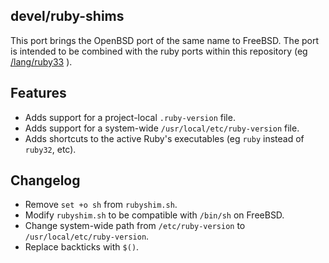 ## devel/ruby-shims

This port brings the OpenBSD port of the same name
to FreeBSD. The port is intended to be combined with
the ruby ports within this repository (eg
[/lang/ruby33](https://github.com/0x1eef/ports/tree/main/freebsd/lang/ruby33)
).

## Features

* Adds support for a project-local `.ruby-version` file.
* Adds support for a system-wide `/usr/local/etc/ruby-version` file.
* Adds shortcuts to the active Ruby's executables (eg `ruby` instead of `ruby32`, etc).

## Changelog

* Remove `set +o sh` from `rubyshim.sh`.
* Modify `rubyshim.sh` to be compatible with `/bin/sh` on FreeBSD.
* Change system-wide path from `/etc/ruby-version` to `/usr/local/etc/ruby-version`.
* Replace backticks with `$()`.
